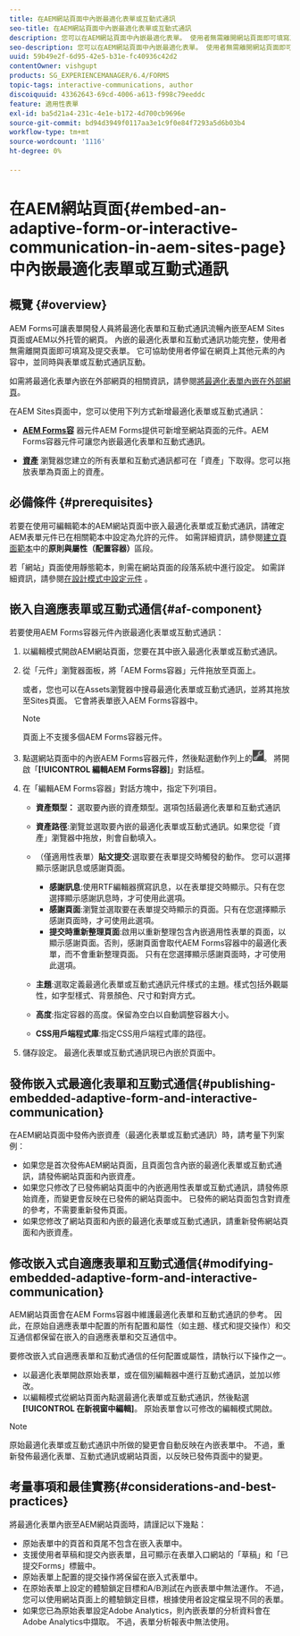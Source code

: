 ```yaml
---
title: 在AEM網站頁面中內嵌最適化表單或互動式通訊
seo-title: 在AEM網站頁面中內嵌最適化表單或互動式通訊
description: 您可以在AEM網站頁面中內嵌最適化表單。 使用者無需離開網站頁面即可填寫及提交表單。
seo-description: 您可以在AEM網站頁面中內嵌最適化表單。 使用者無需離開網站頁面即可填寫及提交表單。
uuid: 59b49e2f-6d95-42e5-b31e-fc40936c42d2
contentOwner: vishgupt
products: SG_EXPERIENCEMANAGER/6.4/FORMS
topic-tags: interactive-communications, author
discoiquuid: 43362643-69cd-4006-a613-f998c79eeddc
feature: 適用性表單
exl-id: ba5d21a4-231c-4e1e-b172-4d700cb9696e
source-git-commit: bd94d3949f0117aa3e1c9f0e84f7293a5d6b03b4
workflow-type: tm+mt
source-wordcount: '1116'
ht-degree: 0%

---
```


# 在AEM網站頁面{#embed-an-adaptive-form-or-interactive-communication-in-aem-sites-page}中內嵌最適化表單或互動式通訊

## 概覽 {#overview}

AEM Forms可讓表單開發人員將最適化表單和互動式通訊流暢內嵌至AEM Sites頁面或AEM以外托管的網頁。 內嵌的最適化表單和互動式通訊功能完整，使用者無需離開頁面即可填寫及提交表單。 它可協助使用者停留在網頁上其他元素的內容中，並同時與表單或互動式通訊互動。

如需將最適化表單內嵌在外部網頁的相關資訊，請參閱[將最適化表單內嵌在外部網頁](/help/forms/using/embed-adaptive-form-external-web-page.md)。

在AEM Sites頁面中，您可以使用下列方式新增最適化表單或互動式通訊：

* **[AEM Forms容](/help/forms/using/embed-adaptive-form-aem-sites.md#af-component)**
器元件AEM Forms提供可新增至網站頁面的元件。AEM Forms容器元件可讓您內嵌最適化表單和互動式通訊。

* **[資產](/help/forms/using/embed-adaptive-form-aem-sites.md#asset-browser)**
瀏覽器您建立的所有表單和互動式通訊都可在「資產」下取得。您可以拖放表單為頁面上的資產。

## 必備條件 {#prerequisites}

若要在使用可編輯範本的AEM網站頁面中嵌入最適化表單或互動式通訊，請確定AEM表單元件已在相關範本中設定為允許的元件。 如需詳細資訊，請參閱[建立頁面範本](/help/sites-authoring/templates.md)中的&#x200B;**原則與屬性（配置容器）**&#x200B;區段。

若「網站」頁面使用靜態範本，則需在網站頁面的段落系統中進行設定。 如需詳細資訊，請參閱[在設計模式中設定元件](/help/sites-authoring/default-components-designmode.md) 。

## 嵌入自適應表單或互動式通信{#af-component}

若要使用AEM Forms容器元件內嵌最適化表單或互動式通訊：

1. 以編輯模式開啟AEM網站頁面，您要在其中嵌入最適化表單或互動式通訊。
1. 從「元件」瀏覽器面板，將「AEM Forms容器」元件拖放至頁面上。

   或者，您也可以在Assets瀏覽器中搜尋最適化表單或互動式通訊，並將其拖放至Sites頁面。 它會將表單嵌入AEM Forms容器中。

   >[!NOTE]
   >
   >頁面上不支援多個AEM Forms容器元件。

1. 點選網站頁面中的內嵌AEM Forms容器元件，然後點選動作列上的![settings_icon](assets/settings_icon.png)。 將開啟「**[!UICONTROL 編輯AEM Forms容器]**」對話框。
1. 在「編輯AEM Forms容器」對話方塊中，指定下列項目。

   * **資產類型：** 選取要內嵌的資產類型。選項包括最適化表單和互動式通訊
   * **資產路徑**:瀏覽並選取要內嵌的最適化表單或互動式通訊。如果您從「資產」瀏覽器中拖放，則會自動填入。
   * （僅適用性表單）**貼文提交**:選取要在表單提交時觸發的動作。 您可以選擇顯示感謝訊息或感謝頁面。

      * **感謝訊息**:使用RTF編輯器撰寫訊息，以在表單提交時顯示。只有在您選擇顯示感謝訊息時，才可使用此選項。
      * **感謝頁面**:瀏覽並選取要在表單提交時顯示的頁面。只有在您選擇顯示感謝頁面時，才可使用此選項。
      * **提交時重新整理頁面**:啟用以重新整理包含內嵌適用性表單的頁面，以顯示感謝頁面。否則，感謝頁面會取代AEM Forms容器中的最適化表單，而不會重新整理頁面。 只有在您選擇顯示感謝頁面時，才可使用此選項。
   * **主題**:選取定義最適化表單或互動式通訊元件樣式的主題。樣式包括外觀屬性，如字型樣式、背景顏色、尺寸和對齊方式。
   * **高度**:指定容器的高度。保留為空白以自動調整容器大小。
   * **CSS用戶端程式庫**:指定CSS用戶端程式庫的路徑。


1. 儲存設定。 最適化表單或互動式通訊現已內嵌於頁面中。

## 發佈嵌入式最適化表單和互動式通信{#publishing-embedded-adaptive-form-and-interactive-communication}

在AEM網站頁面中發佈內嵌資產（最適化表單或互動式通訊）時，請考量下列案例：

* 如果您是首次發佈AEM網站頁面，且頁面包含內嵌的最適化表單或互動式通訊，請發佈網站頁面和內嵌資產。
* 如果您只修改了已發佈網站頁面中的內嵌適用性表單或互動式通訊，請發佈原始資產，而變更會反映在已發佈的網站頁面中。 已發佈的網站頁面包含對資產的參考，不需要重新發佈頁面。
* 如果您修改了網站頁面和內嵌的最適化表單或互動式通訊，請重新發佈網站頁面和內嵌資產。

## 修改嵌入式自適應表單和互動式通信{#modifying-embedded-adaptive-form-and-interactive-communication}

AEM網站頁面會在AEM Forms容器中維護最適化表單和互動式通訊的參考。 因此，在原始自適應表單中配置的所有配置和屬性（如主題、樣式和提交操作）和交互通信都保留在嵌入的自適應表單和交互通信中。

要修改嵌入式自適應表單和互動式通信的任何配置或屬性，請執行以下操作之一。

* 以最適化表單開啟原始表單，或在個別編輯器中進行互動式通訊，並加以修改。
* 以編輯模式從網站頁面內點選最適化表單或互動式通訊，然後點選&#x200B;**[!UICONTROL 在新視窗中編輯]**。 原始表單會以可修改的編輯模式開啟。

>[!NOTE]
>
>原始最適化表單或互動式通訊中所做的變更會自動反映在內嵌表單中。 不過，重新發佈最適化表單、互動式通訊或網站頁面，以反映已發佈頁面中的變更。

## 考量事項和最佳實務{#considerations-and-best-practices}

將最適化表單內嵌至AEM網站頁面時，請謹記以下幾點：

* 原始表單中的頁首和頁尾不包含在嵌入表單中。
* 支援使用者草稿和提交內嵌表單，且可顯示在表單入口網站的「草稿」和「已提交Forms」標籤中。
* 原始表單上配置的提交操作將保留在嵌入式表單中。
* 在原始表單上設定的體驗鎖定目標和A/B測試在內嵌表單中無法運作。 不過，您可以使用網站頁面上的體驗鎖定目標，根據使用者設定檔呈現不同的表單。
* 如果您已為原始表單設定Adobe Analytics，則內嵌表單的分析資料會在Adobe Analytics中擷取。 不過，表單分析報表中無法使用。

